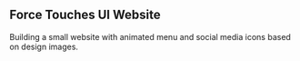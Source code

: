 ## Force Touches UI Website

Building a small website with animated menu and social media icons based on design images.
